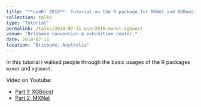 ```yaml
---
title: "**useR! 2018**: Tutorial on the R package for MXNet and XGBoost"
collection: talks
type: "Tutorial"
permalink: /talks/2018-07-11-user2018-mxnet-xgboost
venue: "Brisbane convention & exhibition center."
date: 2018-07-11
location: "Brisbane, Australia"
---
```


In this tutorial I walked people through the basic usages of the R packages `mxnet` and `xgboost`.

Video on Youtube:
- [Part 1: XGBoost](https://www.youtube.com/watch?v=78vr7aa6NA4)
- [Part 2: MXNet](https://www.youtube.com/watch?v=HBfI9mEsFLo)
